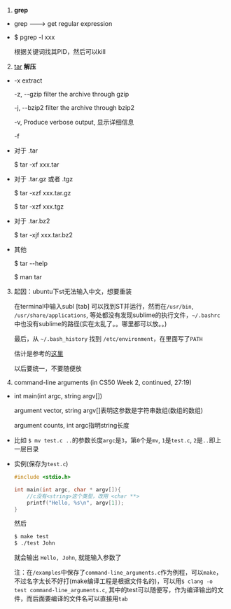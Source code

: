 1. **grep**

 * grep ---> get regular expression

 * $ pgrep -l xxx

    根据关键词找其PID，然后可以kill


2. [tar](http://www.jb51.net/LINUXjishu/43356.h) **解压**

 *  -x extract

    -z, --gzip      filter the archive through gzip

    -j, --bzip2     filter the archive through bzip2

    -v,				Produce verbose output, 显示详细信息

    -f
    
 * 对于 .tar

    $ tar -xf xxx.tar
    
 * 对于 .tar.gz 或者 .tgz

    $ tar -xzf xxx.tar.gz
    
    $ tar -xzf xxx.tgz
    
 * 对于 .tar.bz2

    $ tar -xjf xxx.tar.bz2
    
 * 其他

    $ tar --help
    
    $ man tar


3. 起因：ubuntu下st无法输入中文，想要重装

    在terminal中输入subl [tab] 可以找到ST并运行，然而在`/usr/bin`, `/usr/share/applications`, 等处都没有发现sublime的执行文件，`~/.bashrc`中也没有sublime的路径(实在太乱了。。哪里都可以放。。)
    
    最后，从 `~/.bash_history` 找到 `/etc/environment`，在里面写了`PATH`

    估计是参考的[这里](http://www.2cto.com/os/201304/204819.html)

    以后要统一，不要随便放
    
4. command-line arguments (in CS50 Week 2, continued, 27:19)

 *  int main(int argc, string argv[])

    argument vector, string argv[]表明这参数是字符串数组(数组的数组)

    argument counts, int argc指明string长度
    
 *  比如 `$ mv test.c ..`的参数长度`argc`是`3`，第`0`个是`mv`, `1`是`test.c`, `2`是`..`即上一层目录 

 *  实例(保存为`test.c`)
    
    ```c
    #include <stdio.h>
    
    int main(int argc, char * argv[]){
    	//c没有<string>这个类型，改用 <char **>
    	printf("Hello, %s\n", argv[1]);
    }
    ```
    
    然后
    
    ```sh
    $ make test
    $ ./test John
    ```
    就会输出 `Hello, John`, 就能输入参数了
    
    注：在`/examples`中保存了`command-line_arguments.c`作为例程，可以`make`，不过名字太长不好打(make编译工程是根据文件名的)，可以用`$ clang -o test command-line_arguments.c`, 其中的test可以随便写，作为编译输出的文件，而后面要编译的文件名可以直接用`tab`